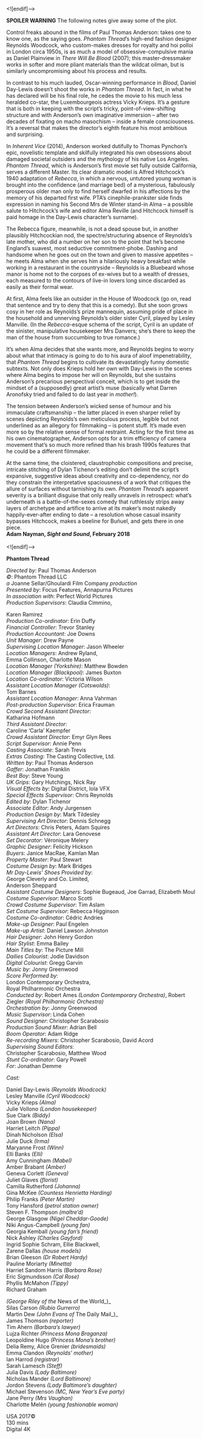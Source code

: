 
<![endif]-->

**SPOILER WARNING** The following notes give away some of the plot.

Control freaks abound in the films of Paul Thomas Anderson: takes one to know one, as the saying goes. _Phantom Thread_’s high-end fashion designer Reynolds Woodcock, who custom-makes dresses for royalty and hoi polloi in London circa 1950s, is as much a model of obsessive-compulsive mania as Daniel Plainview in _There Will Be Blood_ (2007); this master-dressmaker works in softer and more pliant materials than the wildcat oilman, but is similarly uncompromising about his process and results.

In contrast to his much lauded, Oscar-winning performance in _Blood_, Daniel Day-Lewis doesn’t shoot the works in _Phantom Thread_. In fact, in what he has declared will be his final role, he cedes the movie to his much less heralded co-star, the Luxembourgeois actress Vicky Krieps. It’s a gesture that is both in keeping with the script’s tricky, point-of-view-shifting structure and with Anderson’s own imaginative immersion – after two decades of fixating on macho masochism – inside a female consciousness. It’s a reversal that makes the director’s eighth feature his most ambitious and surprising.

In _Inherent Vice_ (2014), Anderson worked dutifully to Thomas Pynchon’s epic, novelistic template and skilfully integrated his own obsessions about damaged societal outsiders and the mythology of his native Los Angeles. _Phantom Thread_, which is Anderson’s first movie set fully outside California, serves a different Master. Its clear dramatic model is Alfred Hitchcock’s 1940 adaptation of _Rebecca_, in which a nervous, untutored young woman is brought into the confidence (and marriage bed) of a mysterious, fabulously prosperous older man only to find herself dwarfed in his affections by the memory of his departed first wife. PTA’s cinephile-prankster side finds expression in naming his Second Mrs de Winter stand-in Alma – a possible salute to Hitchcock’s wife and editor Alma Reville (and Hitchcock himself is paid homage in the Day-Lewis character’s surname).

The Rebecca figure, meanwhile, is not a dead spouse but, in another plausibly Hitchcockian nod, the spectre/structuring absence of Reynolds’s late mother, who did a number on her son to the point that he’s become England’s suavest, most seductive commitment-phobe. Dashing and handsome when he goes out on the town and given to massive appetites – he meets Alma when she serves him a hilariously heavy breakfast while working in a restaurant in the countryside – Reynolds is a Bluebeard whose manor is home not to the corpses of ex-wives but to a wealth of dresses, each measured to the contours of live-in lovers long since discarded as easily as their formal wear.

At first, Alma feels like an outsider in the House of Woodcock (go on, read that sentence and try to deny that this is a comedy). But she soon grows cosy in her role as Reynolds’s prize mannequin, assuming pride of place in the household and unnerving Reynolds’s older sister Cyril, played by Lesley Manville. (In the _Rebecca_-esque schema of the script, Cyril is an update of the sinister, manipulative housekeeper Mrs Danvers; she’s there to keep the man of the house from succumbing to true romance.)

It’s when Alma decides that she wants more, and Reynolds begins to worry about what that intimacy is going to do to his aura of aloof impenetrability, that _Phantom Thread_ begins to cultivate its devastatingly funny domestic subtexts. Not only does Krieps hold her own with Day-Lewis in the scenes where Alma begins to impose her will on Reynolds, but she sustains Anderson’s precarious perspectival conceit, which is to get inside the mindset of a (supposedly) great artist’s muse (basically what Darren Aronofsky tried and failed to do last year in _mother!_).

The tension between Anderson’s wicked sense of humour and his immaculate craftsmanship – the latter placed in even sharper relief by scenes depicting Reynolds’s own meticulous process, legible but not underlined as an allegory for filmmaking – is potent stuff. It’s made even more so by the relative sense of formal restraint. Acting for the first time as his own cinematographer, Anderson opts for a trim efficiency of camera movement that’s so much more refined than his brash 1990s features that he could be a different filmmaker.

At the same time, the cloistered, claustrophobic compositions and precise, intricate stitching of Dylan Tichenor’s editing don’t delimit the script’s expansive, suggestive ideas about creativity and co-dependency, nor do they constrain the interpretative spaciousness of a work that critiques the allure of surfaces without tarnishing its own. _Phantom Thread_’s apparent severity is a brilliant disguise that only really unravels in retrospect: what’s underneath is a battle-of-the-sexes comedy that ruthlessly strips away layers of archetype and artifice to arrive at its maker’s most nakedly happily-ever-after ending to date – a resolution whose casual insanity bypasses Hitchcock, makes a beeline for Buñuel, and gets there in one piece.  
**Adam Nayman, _Sight and Sound_, February 2018**  
<br>
<![endif]-->

**Phantom Thread**

_Directed by_: Paul Thomas Anderson  
_©_: Phantom Thread LLC  
_a_ Joanne Sellar/Ghoulardi Film Company _production_  
_Presented by_: Focus Features, Annapurna Pictures  
_In association with_: Perfect World Pictures  
_Production Supervisors_: Claudia Cimmino,

Karen Ramirez  
_Production Co-ordinator_: Erin Duffy  
_Financial Controller_: Trevor Stanley  
_Production Accountant_: Joe Downs  
_Unit Manager_: Drew Payne  
_Supervising Location Manager_: Jason Wheeler  
_Location Managers_: Andrew Ryland,  
Emma Collinson, Charlotte Mason  
_Location Manager (Yorkshire)_: Matthew Bowden  
_Location Manager (Blackpool)_: James Buxton  
_Location Co-ordinator_: Victoria Wilson  
_Assistant Location Manager (Cotswolds)_:  
Tom Barnes  
_Assistant Location Manager_: Anna Vahrman  
_Post-production Supervisor_: Erica Frauman  
_Crowd Second Assistant Director_:  
Katharina Hofmann  
_Third Assistant Director_:  
Caroline ‘Carla’ Kaempfer  
_Crowd Assistant Director_: Emyr Glyn Rees  
_Script Supervisor_: Annie Penn  
_Casting Associate_: Sarah Trevis  
_Extras Casting_: The Casting Collective, Ltd.  
_Written by_: Paul Thomas Anderson  
_Gaffer_: Jonathan Franklin  
_Best Boy_: Steve Young  
_UK Grips_: Gary Hutchings, Nick Ray  
_Visual Effects by_: Digital District, lola VFX  
_Special Effects Supervisor_: Chris Reynolds  
_Edited by_: Dylan Tichenor  
_Associate Editor_: Andy Jurgensen  
_Production Design by_: Mark Tildesley  
_Supervising Art Director_: Dennis Schnegg  
_Art Directors_: Chris Peters, Adam Squires  
_Assistant Art Director_: Lara Genovese  
_Set Decorator_: Véronique Melery  
_Graphic Designer_: Felicity Hickson  
_Buyers_: Janice MacRae, Kamlan Man  
_Property Master_: Paul Stewart  
_Costume Design by_: Mark Bridges  
_Mr Day-Lewis’ Shoes Provided by_:  
George Cleverly and Co. Limited,  
Anderson Sheppard  
_Assistant Costume Designers_: Sophie Bugeaud, Joe Garrad, Elizabeth Moul  
_Costume Supervisor_: Marco Scotti  
_Crowd Costume Supervisor_: Tim Aslam  
_Set Costume Supervisor_: Rebecca Higginson  
_Costume Co-ordinator_: Cédric Andries  
_Make-up Designer_: Paul Engelen  
_Make-up Artist_: Daniel Lawson Johnston  
_Hair Designer_: John Henry Gordon  
_Hair Stylist_: Emma Bailey  
_Main Titles by_: The Picture Mill  
_Dailies Colourist_: Jodie Davidson  
_Digital Colourist_: Gregg Garvin  
_Music by_: Jonny Greenwood  
_Score Performed by_:  
London Contemporary Orchestra,  
Royal Philharmonic Orchestra  
_Conducted by_: Robert Ames _(London Contemporary Orchestra)_, Robert Ziegler _(Royal Philharmonic Orchestra)_  
_Orchestration by_: Jonny Greenwood  
_Music Supervisor_: Linda Cohen  
_Sound Designer_: Christopher Scarabosio  
_Production Sound Mixer_: Adrian Bell  
_Boom Operator_: Adam Ridge  
_Re-recording Mixers_: Christopher Scarabosio, David Acord  
_Supervising Sound Editors_:  
Christopher Scarabosio, Matthew Wood  
_Stunt Co-ordinator_: Gary Powell  
_For_: Jonathan Demme

_Cast:_

Daniel Day-Lewis _(Reynolds Woodcock)_  
Lesley Manville _(Cyril Woodcock)_  
Vicky Krieps _(Alma)_  
Julie Vollono _(London housekeeper)_  
Sue Clark _(Biddy)_  
Joan Brown _(Nana)_  
Harriet Leitch _(Pippa)_  
Dinah Nicholson _(Elsa)_  
Julie Duck _(Irma)_  
Maryanne Frost _(Winn)_  
Elli Banks _(Elli)_  
Amy Cunningham _(Mabel)_  
Amber Brabant _(Amber)_  
Geneva Corlett _(Geneva)_  
Juliet Glaves _(florist)_  
Camilla Rutherford _(Johanna)_  
Gina McKee _(Countess Henrietta Harding)_  
Philip Franks _(Peter Martin)_  
Tony Hansford _(petrol station owner)_  
Steven F. Thompson _(maître’d)_  
George Glasgow _(Nigel Cheddar-Goode)_  
Niki Angus-Campbell _(young fan)_  
Georgia Kemball _(young fan’s friend)_  
Nick Ashley _(Charles Gayford)_  
Ingrid Sophie Schram, Ellie Blackwell,  
Zarene Dallas _(house models)_  
Brian Gleeson _(Dr Robert Hardy)_  
Pauline Moriarty _(Minetta)_  
Harriet Sandom Harris _(Barbara Rose)_  
Eric Sigmundsson _(Cal Rose)_  
Phyllis McMahon _(Tippy)_  
Richard Graham

_(George Riley of the_ News of the World_)_  
Silas Carson _(Rubio Gurrerro)_  
Martin Dew _(John Evans of_ The Daily Mail_)_  
James Thomson _(reporter)_  
Tim Ahern _(Barbara’s lawyer)_  
Lujza Richter _(Princess Mona Braganza)_  
Leopoldine Hugo _(Princess Mona’s brother)_  
Delia Remy, Alice Grenier _(bridesmaids)_  
Emma Clandon _(Reynolds’ mother)_  
Ian Harrod _(registrar)_  
Sarah Lamesch _(Steff)_  
Julia Davis _(Lady Baltimore)_  
Nicholas Mander _(Lord Baltimore)_  
Jordon Stevens _(Lady Baltimore’s daughter)_  
Michael Stevenson _(MC, New Year’s Eve party)_  
Jane Perry _(Mrs Vaughan)_  
Charlotte Melén _(young fashionable woman)_  

USA 2017©  
130 mins  
Digital 4K  
<!--stackedit_data:
eyJoaXN0b3J5IjpbLTE0MDgzNDI0ODVdfQ==
-->